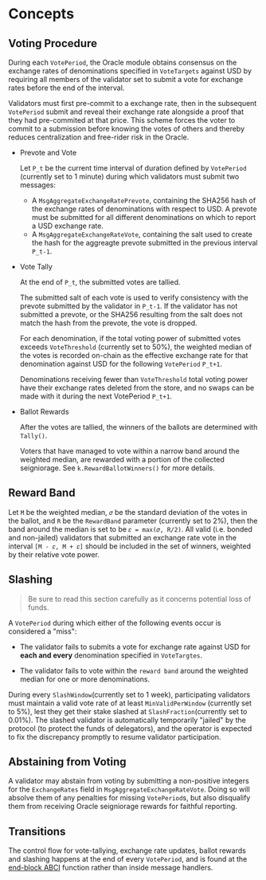 <!--
order: 1
-->

# Concepts

## Voting Procedure

During each `VotePeriod`, the Oracle module obtains consensus on the exchange rates of denominations specified in `VoteTargets` against USD by requiring all members of the validator set to submit a vote for exchange rates before the end of the interval.

Validators must first pre-commit to a exchange rate, then in the subsequent `VotePeriod` submit and reveal their exchange rate alongside a proof that they had pre-commited at that price. This scheme forces the voter to commit to a submission before knowing the votes of others and thereby reduces centralization and free-rider risk in the Oracle.

* Prevote and Vote

    Let `P_t` be the current time interval of duration defined by `VotePeriod` (currently set to 1 minute) during which validators must submit two messages:

    * A `MsgAggregateExchangeRatePrevote`, containing the SHA256 hash of the exchange rates of denominations with respect to USD. A prevote must be submitted for all different denominations on which to report a USD exchange rate.
    * A `MsgAggregateExchangeRateVote`, containing the salt used to create the hash for the aggreagte prevote submitted in the previous interval `P_t-1`.

* Vote Tally

    At the end of `P_t`, the submitted votes are tallied.

    The submitted salt of each vote is used to verify consistency with the prevote submitted by the validator in `P_t-1`. If the validator has not submitted a prevote, or the SHA256 resulting from the salt does not match the hash from the prevote, the vote is dropped.

    For each denomination, if the total voting power of submitted votes exceeds `VoteThreshold` (currently set to 50%), the weighted median of the votes is recorded on-chain as the effective exchange rate for that denomination against USD for the following `VotePeriod` `P_t+1`.

    Denominations receiving fewer than `VoteThreshold` total voting power have their exchange rates deleted from the store, and no swaps can be made with it during the next VotePeriod `P_t+1`.

* Ballot Rewards

    After the votes are tallied, the winners of the ballots are determined with `Tally()`.

    Voters that have managed to vote within a narrow band around the weighted median, are rewarded with a portion of the collected seigniorage. See `k.RewardBallotWinners()` for more details.

## Reward Band

Let `M` be the weighted median, `𝜎` be the standard deviation of the votes in the ballot, and `R` be the `RewardBand` parameter (currently set to 2%), then the band around the median is set to be `𝜀 = max(𝜎, R/2)`. All valid (i.e. bonded and non-jailed) validators that submitted an exchange rate vote in the interval `[M - 𝜀, M + 𝜀]` should be included in the set of winners, weighted by their relative vote power.

## Slashing

> Be sure to read this section carefully as it concerns potential loss of funds.

A `VotePeriod` during which either of the following events occur is considered a "miss":

* The validator fails to submits a vote for exchange rate against USD for **each and every** denomination specified in `VoteTargtes`.

* The validator fails to vote within the `reward band` around the weighted median for one or more denominations.

During every `SlashWindow`(currently set to 1 week), participating validators must maintain a valid vote rate of at least `MinValidPerWindow` (currently set to 5%), lest they get their stake slashed at `SlashFraction`(currently set to 0.01%). The slashed validator is automatically temporarily "jailed" by the protocol (to protect the funds of delegators), and the operator is expected to fix the discrepancy promptly to resume validator participation.

## Abstaining from Voting

A validator may abstain from voting by submitting a non-positive integers for the `ExchangeRates` field in `MsgAggregateExchangeRateVote`. Doing so will absolve them of any penalties for missing `VotePeriod`s, but also disqualify them from receiving Oracle seigniorage rewards for faithful reporting.

## Transitions

The control flow for vote-tallying, exchange rate updates, ballot rewards and slashing happens at the end of every `VotePeriod`, and is found at the [end-block ABCI](./03_end_block.md) function rather than inside message handlers.
